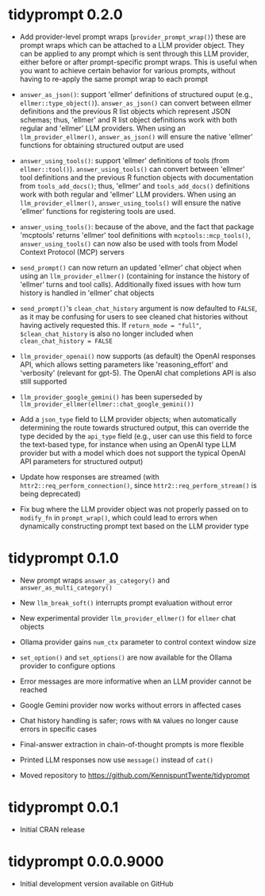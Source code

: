 # tidyprompt 0.2.0

* Add provider-level prompt wraps (`provider_prompt_wrap()`) these are prompt
wraps which can be attached to a LLM provider object. They can be applied to
any prompt which is sent through this LLM provider, either before or after
prompt-specific prompt wraps. This is useful when you want to achieve 
certain behavior for various prompts, without having to re-apply the same
prompt wrap to each prompt

* `answer_as_json()`: support 'ellmer' definitions of structured ouput
(e.g., `ellmer::type_object()`). `answer_as_json()` can convert between ellmer
definitions and the previous R list objects which represent JSON schemas; thus,
'ellmer' and R list object definitions work with both regular and 'ellmer'
LLM providers. When using an `llm_provider_ellmer()`, `answer_as_json()` will 
ensure the native 'ellmer' functions for obtaining structured output are used

* `answer_using_tools()`: support 'ellmer' definitions of tools (from 
`ellmer::tool()`). `answer_using_tools()` can convert between 'ellmer' tool
definitions and the previous R function objects with documentation from 
`tools_add_docs()`; thus, 'ellmer' and `tools_add_docs()` definitions work
with both regular and 'ellmer' LLM providers. When using an 
`llm_provider_ellmer()`, `answer_using_tools()` will ensure the native 'ellmer'
functions for registering tools are used. 

* `answer_using_tools()`: because of the above, and the fact that 
package 'mcptools' returns 'ellmer' tool definitions with 
`mcptools::mcp_tools()`, `answer_using_tools()`
can now also be used with tools from Model Context Protocol (MCP) servers

* `send_prompt()` can now return an updated 'ellmer' chat object when using an
`llm_provider_ellmer()` (containing for instance the history of 'ellmer' turns 
and tool calls). Additionally fixed issues with how turn history is handled
in 'ellmer' chat objects

* `send_prompt()`'s `clean_chat_history` argument is now defaulted to `FALSE`,
as it may be confusing for users to see cleaned chat histories without
having actively requested this. If `return_mode = "full"`, `$clean_chat_history`
is also no longer included when `clean_chat_history = FALSE`

* `llm_provider_openai()` now supports (as default) the OpenAI responses API,
which allows setting parameters like 'reasoning_effort' and 'verbosity' 
(relevant for gpt-5). The OpenAI chat completions API is also still supported

* `llm_provider_google_gemini()` has been superseded by
`llm_provider_ellmer(ellmer::chat_google_gemini())`

* Add a `json_type` field to LLM provider objects; when automatically
determining the route towards structured output, this can override the type 
decided by the `api_type` field (e.g., user can use this field to force the 
text-based type, for instance when using an OpenAI type LLM provider but with a 
model which does not support the typical OpenAI API parameters for structured 
output)

* Update how responses are streamed (with `httr2::req_perform_connection()`, 
since `httr2::req_perform_stream()` is being deprecated)

* Fix bug where the LLM provider object was not properly passed on to
`modify_fn` in `prompt_wrap()`, which could lead to errors when dynamically
constructing prompt text based on the LLM provider type

# tidyprompt 0.1.0

* New prompt wraps `answer_as_category()` and `answer_as_multi_category()`

* New `llm_break_soft()` interrupts prompt evaluation without error

* New experimental provider `llm_provider_ellmer()` for `ellmer` chat objects

* Ollama provider gains `num_ctx` parameter to control context window size

* `set_option()` and `set_options()` are now available for the Ollama provider
to configure options

* Error messages are more informative when an LLM provider cannot be reached

* Google Gemini provider now works without errors in affected cases

* Chat history handling is safer; rows with `NA` values no longer cause errors 
in specific cases

* Final-answer extraction in chain-of-thought prompts is more flexible

* Printed LLM responses now use `message()` instead of `cat()`

* Moved repository to https://github.com/KennispuntTwente/tidyprompt

# tidyprompt 0.0.1

* Initial CRAN release

# tidyprompt 0.0.0.9000

* Initial development version available on GitHub
